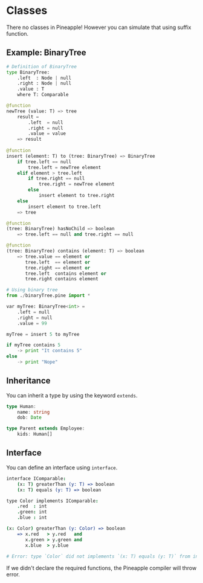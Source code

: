 # Classes
There no classes in Pineapple! However you can simulate that using suffix function.

## Example: BinaryTree
```python
# Definition of BinaryTree
type BinaryTree:
    .left  : Node | null
    .right : Node | null
    .value : T
    where T: Comparable

@function
newTree (value: T) => tree
    result =
        .left  = null
        .right = null
        .value = value
    => result
    
@function
insert (element: T) to (tree: BinaryTree) => BinaryTree
    if tree.left == null
        tree.left = newTree element
    elif element > tree.left
        if tree.right == null
            tree.right = newTree element
        else
            insert element to tree.right
    else 
        insert element to tree.left
    => tree

@function
(tree: BinaryTree) hasNoChild => boolean
    => tree.left == null and tree.right == null

@function
(tree: BinaryTree) contains (element: T) => boolean
    => tree.value == element or
       tree.left  == element or
       tree.right == element or
       tree.left  contains element or
       tree.right contains element

```

```python
# Using binary tree
from ./binaryTree.pine import *

var myTree: BinaryTree<int> = 
    .left = null
    .right = null
    .value = 99

myTree = insert 5 to myTree

if myTree contains 5
    -> print "It contains 5"
else 
    -> print "Nope"
```

## Inheritance
You can inherit a type by using the keyword `extends`.

```ts
type Human:
    name: string
    dob: Date

type Parent extends Employee:
    kids: Human[]

```

## Interface
You can define an interface using `interface`.
```coffee
interface IComparable:
    (x: T) greaterThan (y: T) => boolean
    (x: T) equals (y: T) => boolean

type Color implements IComparable:
    .red  : int
    .green: int
    .blue : int

(x: Color) greaterThan (y: Color) => boolean
    => x.red   > y.red   and
       x.green > y.green and
       x.blue  > y.blue 
    
# Error: type `Color` did not implements `(x: T) equals (y: T)` from interface `IComparable`
```
If we didn't declare the required functions, the Pineapple compiler will throw error.
